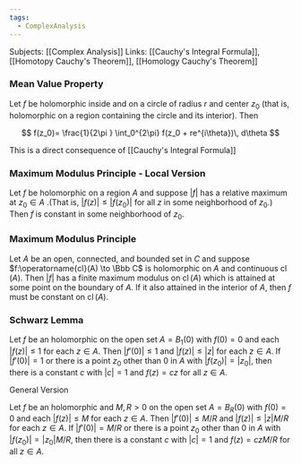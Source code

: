 ```yaml
---
tags:
  - ComplexAnalysis
---
```

Subjects: [[Complex Analysis]]
Links: [[Cauchy's Integral Formula]], [[Homotopy Cauchy's Theorem]], [[Homology Cauchy's Theorem]]

### Mean Value Property

Let $f$ be holomorphic inside and on a circle of radius $r$ and center $z_0$ (that is, holomorphic on a region containing the circle and its interior). Then

$$ f(z_0)= \frac{1}{2\pi } \int_0^{2\pi} f(z_0 + re^{i\theta})\, d\theta $$

This is a direct consequence of [[Cauchy's Integral Formula]]

### Maximum Modulus Principle - Local Version

Let $f$ be holomorphic on a region $A$ and suppose $|f|$ has a relative maximum at $z_0 \in A$ .(That is, ${|f(z)| \le |f(z_0)|}$ for all $z$ in some neighborhood of $z_0$.) Then $f$ is constant in some neighborhood of $z_0$.

### Maximum Modulus Principle

Let $A$ be an open, connected, and bounded set in $C$ and suppose $f:\operatorname{cl}(A) \to \Bbb C$ is holomorphic on $A$ and continuous $\operatorname{cl}(A)$. Then $|f|$ has a finite maximum modulus on $\operatorname{cl}(A)$ which is attained at some point on the boundary of $A$. If it also attained in the interior of $A$, then $f$ must be constant on $\operatorname{cl}(A)$.

### Schwarz Lemma

Let $f$ be an holomorphic on the open set $A = B_1(0)$ with $f(0) = 0$ and each $|f(z)|\le 1$ for each $z \in A$. Then $|f'(0)|\le 1$ and $|f(z)|\le |z|$ for each $z \in A$. If $|f'(0)| =1$ or there is a point $z_0$ other than $0$ in $A$ with $|f(z_0)| =|z_0|$, then there is a constant $c$ with $|c| =1$ and ${f(z) = cz}$ for all $z \in A$.

General Version

Let $f$ be an holomorphic and $M, R>0$ on the open set $A = B_R(0)$ with $f(0) = 0$ and each $|f(z)|\le M$ for each $z \in A$. Then $|f'(0)|\le M/R$ and $|f(z)|\le |z|M/R$ for each $z \in A$. If $|f'(0)| =M/R$ or there is a point $z_0$ other than $0$ in $A$ with $|f(z_0)| =|z_0|M/R$, then there is a constant $c$ with $|c| =1$ and ${f(z) = czM/R}$ for all $z \in A$.